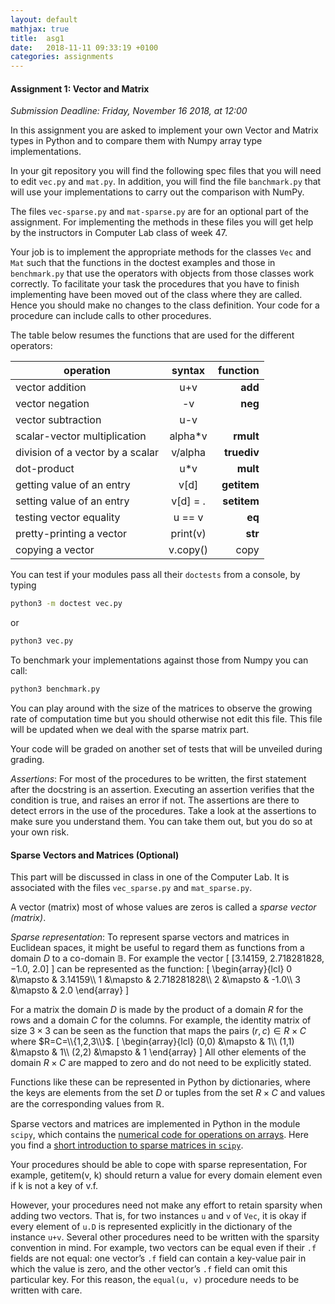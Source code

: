 ```yaml
---
layout: default
mathjax: true
title:  asg1
date:   2018-11-11 09:33:19 +0100
categories: assignments
---
```


#### Assignment 1: Vector and Matrix 

*Submission Deadline: Friday, November 16 2018, at 12:00*


In this assignment you are asked to implement your own Vector and Matrix
types in Python and to compare them with Numpy array type implementations.


In your git repository you will find the following spec files that you
will need to edit `vec.py` and `mat.py`. In addition, you will find the
file `banchmark.py` that will use your implementations to carry out the
comparison with NumPy.

The files `vec-sparse.py` and `mat-sparse.py` are for an optional part
of the assignment. For implementing the methods in these files you will
get help by the instructors in Computer Lab class of week 47.

Your job is to implement the appropriate methods for the classes `Vec`
and `Mat` such that the functions in the doctest examples and those in
`benchmark.py` that use the operators with objects from those classes
work correctly.  To facilitate your task the procedures that you have to
finish implementing have been moved out of the class where they are
called. Hence you should make no changes to the class definition.  Your
code for a procedure can include calls to other procedures.

The table below resumes the functions that are used for the different operators:

| operation                       |syntax	|function|
|----------|:-------------:|------:|
|vector addition				 |u+v		|__add__
|vector negation				 |	 -v		|__neg__
|vector subtraction				 |u-v		|
|scalar-vector multiplication	 |alpha*v	|__rmult__
|division of a vector by a scalar| v/alpha	|__truediv__
|dot-product					 |	 u*v	|__mult__	
|getting value of an entry		 |v[d]		|__getitem__
|setting value of an entry		 |v[d] = .	|__setitem__
|testing vector equality		 |	 u == v	|__eq__
|pretty-printing a vector		 |print(v)	|__str__
|copying a vector                | v.copy() |copy 






You can test if your modules pass all their `doctests` from a console,
by typing
```bash
python3 -m doctest vec.py
```
or
```bash
python3 vec.py
```
To benchmark your implementations against those from Numpy you can call:
```bash
python3 benchmark.py
```
You can play around with the size of the matrices to observe the growing rate of
computation time but you should otherwise not edit this file. This file
will be updated when we deal with the sparse matrix part.

Your code will be graded on another set of tests that will be unveiled
during grading. 




*Assertions*: For most of the procedures to be written, the first
statement after the docstring is an assertion. Executing an assertion
verifies that the condition is true, and raises an error if not. The
assertions are there to detect errors in the use of the procedures. Take
a look at the assertions to make sure you understand them. You can take
them out, but you do so at your own risk.





#### Sparse Vectors and Matrices (Optional)

This part will be discussed in class in one of the Computer Lab. It is
associated with the files `vec_sparse.py` and `mat_sparse.py`. 

A vector (matrix) most of whose values are zeros is called a *sparse
vector (matrix)*.

*Sparse representation*:
To represent sparse vectors and matrices in Euclidean spaces, it might be useful to regard
them as functions from a domain $D$ to a co-domain $\mathbb{B}$. For
example the vector
\[
[3.14159, 2.718281828, −1.0, 2.0]
\]
can be represented as the function:
\[
\begin{array}{lcl}
0 &\mapsto & 3.14159\\\\
1 &\mapsto & 2.718281828\\\\
2 &\mapsto & -1.0\\\\
3 &\mapsto & 2.0
\end{array}
\]

For a matrix the domain $D$ is made by the product of a domain $R$ for
the rows and a domain $C$ for the columns. For example, the identity
matrix of size $3\times 3$ can be seen as the function that maps the
pairs $(r,c)\in R\times C$ where $R=C=\\{1,2,3\\}$.
\[
\begin{array}{lcl}
(0,0) &\mapsto & 1\\\\
(1,1) &\mapsto & 1\\\\
(2,2) &\mapsto & 1
\end{array}
\]
All other elements of the domain $R\times C$ are mapped to zero and do
not need to be explicitly stated.

Functions like these can be represented in Python by dictionaries, where
the keys are elements from the set $D$ or tuples from the set $R\times
C$ and values are the corresponding values from $\mathbb{R}$.

Sparse vectors and matrices are implemented in Python in the module
`scipy`, which contains the [numerical code for operations on
arrays](https://www.scipy.org/scipylib/faq.html#what-is-the-difference-between-numpy-and-scipy). Here
you find a [short introduction to sparse matrices in
`scipy`](https://imada.sdu.dk/~marco/DM559/Resources/Ipython/Sparse.html).

Your procedures should be able to cope with sparse representation, For
example, getitem(v, k) should return a value for every domain element
even if k is not a key of v.f.

However, your procedures need not make any effort to retain sparsity
when adding two vectors. That is, for two instances `u` and `v` of
`Vec`, it is okay if every element of `u.D` is represented explicitly in
the dictionary of the instance `u+v`.  Several other procedures need to
be written with the sparsity convention in mind. For example, two
vectors can be equal even if their `.f` fields are not equal: one vector’s
`.f` field can contain a key-value pair in which the value is zero, and
the other vector’s `.f` field can omit this particular key. For this
reason, the `equal(u, v)` procedure needs to be written with care.











